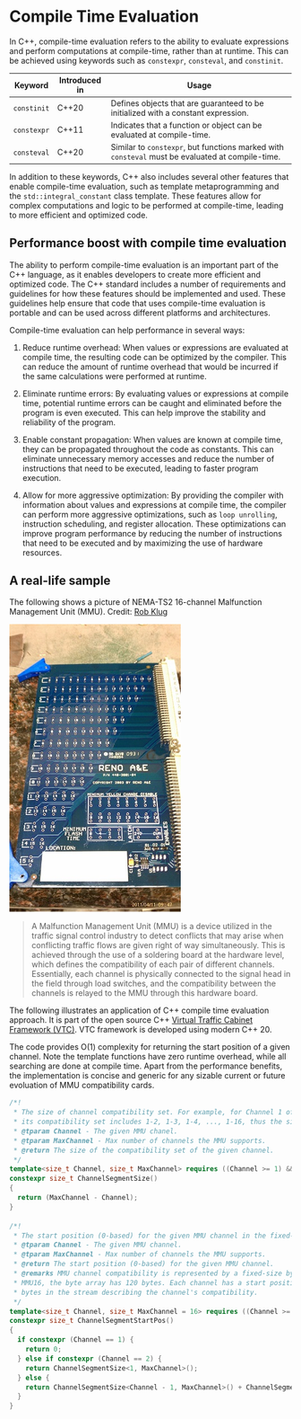 # Compile Time Evaluation

In C++, compile-time evaluation refers to the ability to evaluate expressions and perform computations at compile-time, rather than at runtime. This can be achieved using keywords such as `constexpr`, `consteval`, and `constinit`.

| Keyword   | Introduced in | Usage |
|-----------|---------------|-------|
| `constinit` | C++20 | Defines objects that are guaranteed to be initialized with a constant expression. |
| `constexpr` | C++11 | Indicates that a function or object can be evaluated at compile-time. |
| `consteval` | C++20 | Similar to `constexpr`, but functions marked with `consteval` must be evaluated at compile-time. |

In addition to these keywords, C++ also includes several other features that enable compile-time evaluation, such as template metaprogramming and the `std::integral_constant` class template. These features allow for complex computations and logic to be performed at compile-time, leading to more efficient and optimized code.

## Performance boost with compile time evaluation

The ability to perform compile-time evaluation is an important part of the C++ language, as it enables developers to create more efficient and optimized code. The C++ standard includes a number of requirements and guidelines for how these features should be implemented and used. These guidelines help ensure that code that uses compile-time evaluation is portable and can be used across different platforms and architectures.

Compile-time evaluation can help performance in several ways:

1. Reduce runtime overhead: When values or expressions are evaluated at compile time, the resulting code can be optimized by the compiler. This can reduce the amount of runtime overhead that would be incurred if the same calculations were performed at runtime.

2. Eliminate runtime errors: By evaluating values or expressions at compile time, potential runtime errors can be caught and eliminated before the program is even executed. This can help improve the stability and reliability of the program.

3. Enable constant propagation: When values are known at compile time, they can be propagated throughout the code as constants. This can eliminate unnecessary memory accesses and reduce the number of instructions that need to be executed, leading to faster program execution.

4. Allow for more aggressive optimization: By providing the compiler with information about values and expressions at compile time, the compiler can perform more aggressive optimizations, such as `loop unrolling`, instruction scheduling, and register allocation. These optimizations can improve program performance by reducing the number of instructions that need to be executed and by maximizing the use of hardware resources.

## A real-life sample
The following shows a picture of NEMA-TS2 16-channel Malfunction Management Unit (MMU). Credit: [Rob Klug](https://www.flickr.com/photos/robklug/5617557645/)

![Image](mmucard.jpg)

> A Malfunction Management Unit (MMU) is a device utilized in the traffic signal control industry to detect conflicts that may arise when conflicting traffic flows are given right of way simultaneously. This is achieved through the use of a soldering board at the hardware level, which defines the compatibility of each pair of different channels. Essentially, each channel is physically connected to the signal head in the field through load switches, and the compatibility between the channels is relayed to the MMU through this hardware board.

The following illustrates an application of C++ compile time evaluation approach. It is part of the open source C++ [Virtual Traffic Cabinet Framework (VTC)](https://github.com/wxinix/vtc). VTC framework is developed using modern C++ 20.

The code provides O(1) complexity for returning the start position of a given channel. Note the template functions have zero runtime overhead, while all searching are done at compile time. Apart from the performance benefits, the implementation is concise and generic for any sizable current or future evoluation of MMU compatibility cards.

```cpp
/*!
 * The size of channel compatibility set. For example, for Channel 1 of MMU16,
 * its compatibility set includes 1-2, 1-3, 1-4, ..., 1-16, thus the size is 15.
 * @tparam Channel - The given MMU chanel.
 * @tparam MaxChannel - Max number of channels the MMU supports.
 * @return The size of the compatibility set of the given channel.
 */
template<size_t Channel, size_t MaxChannel> requires ((Channel >= 1) && (Channel <= MaxChannel))
constexpr size_t ChannelSegmentSize()
{
  return (MaxChannel - Channel);
}

/*!
 * The start position (0-based) for the given MMU channel in the fixed-size MMU channel compatibility byte array.
 * @tparam Channel - The given MMU channel.
 * @tparam MaxChannel - Max number of channels the MMU supports.
 * @return The start position (0-based) for the given MMU channel.
 * @remarks MMU channel compatibility is represented by a fixed-size byte array, for
 * MMU16, the byte array has 120 bytes. Each channel has a start position and total number of relevant
 * bytes in the stream describing the channel's compatibility.
 */
template<size_t Channel, size_t MaxChannel = 16> requires ((Channel >= 1) && (Channel <= MaxChannel))
constexpr size_t ChannelSegmentStartPos()
{
  if constexpr (Channel == 1) {
    return 0;
  } else if constexpr (Channel == 2) {
    return ChannelSegmentSize<1, MaxChannel>();
  } else {
    return ChannelSegmentSize<Channel - 1, MaxChannel>() + ChannelSegmentStartPos<Channel - 1>();
  }
}
```

